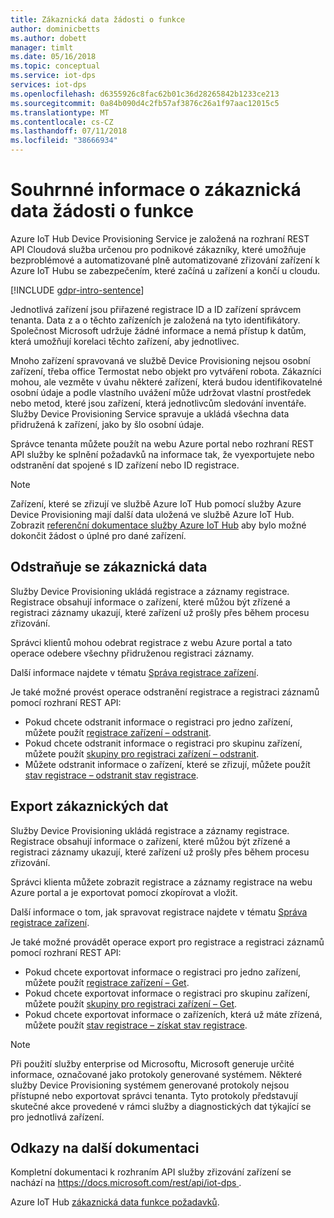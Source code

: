 ```yaml
---
title: Zákaznická data žádosti o funkce
author: dominicbetts
ms.author: dobett
manager: timlt
ms.date: 05/16/2018
ms.topic: conceptual
ms.service: iot-dps
services: iot-dps
ms.openlocfilehash: d6355926c8fac62b01c36d28265842b1233ce213
ms.sourcegitcommit: 0a84b090d4c2fb57af3876c26a1f97aac12015c5
ms.translationtype: MT
ms.contentlocale: cs-CZ
ms.lasthandoff: 07/11/2018
ms.locfileid: "38666934"
---
```

# <a name="summary-of-customer-data-request-features"></a>Souhrnné informace o zákaznická data žádosti o funkce

Azure IoT Hub Device Provisioning Service je založená na rozhraní REST API Cloudová služba určenou pro podnikové zákazníky, které umožňuje bezproblémové a automatizované plně automatizované zřizování zařízení k Azure IoT Hubu se zabezpečením, které začíná u zařízení a končí u cloudu.

[!INCLUDE [gdpr-intro-sentence](../../includes/gdpr-intro-sentence.md)]

Jednotlivá zařízení jsou přiřazené registrace ID a ID zařízení správcem tenanta. Data z a o těchto zařízeních je založená na tyto identifikátory. Společnost Microsoft udržuje žádné informace a nemá přístup k datům, která umožňují korelaci těchto zařízení, aby jednotlivec.

Mnoho zařízení spravovaná ve službě Device Provisioning nejsou osobní zařízení, třeba office Termostat nebo objekt pro vytváření robota. Zákazníci mohou, ale vezměte v úvahu některé zařízení, která budou identifikovatelné osobní údaje a podle vlastního uvážení může udržovat vlastní prostředek nebo metod, které jsou zařízení, která jednotlivcům sledování inventáře. Služby Device Provisioning Service spravuje a ukládá všechna data přidružená k zařízení, jako by šlo osobní údaje.

Správce tenanta můžete použít na webu Azure portal nebo rozhraní REST API služby ke splnění požadavků na informace tak, že vyexportujete nebo odstranění dat spojené s ID zařízení nebo ID registrace.

> [!NOTE]
> Zařízení, které se zřizují ve službě Azure IoT Hub pomocí služby Azure Device Provisioning mají další data uložená ve službě Azure IoT Hub. Zobrazit [referenční dokumentace služby Azure IoT Hub](../iot-hub/iot-hub-customer-data-requests.md) aby bylo možné dokončit žádost o úplné pro dané zařízení.

## <a name="deleting-customer-data"></a>Odstraňuje se zákaznická data

Služby Device Provisioning ukládá registrace a záznamy registrace. Registrace obsahují informace o zařízení, které můžou být zřízené a registraci záznamy ukazují, které zařízení už prošly přes během procesu zřizování.

Správci klientů mohou odebrat registrace z webu Azure portal a tato operace odebere všechny přidruženou registraci záznamy.

Další informace najdete v tématu [Správa registrace zařízení](how-to-manage-enrollments.md).

Je také možné provést operace odstranění registrace a registraci záznamů pomocí rozhraní REST API:

* Pokud chcete odstranit informace o registraci pro jedno zařízení, můžete použít [registrace zařízení – odstranit](https://docs.microsoft.com/rest/api/iot-dps/deviceenrollment/delete).
* Pokud chcete odstranit informace o registraci pro skupinu zařízení, můžete použít [skupiny pro registraci zařízení – odstranit](https://docs.microsoft.com/rest/api/iot-dps/deviceenrollmentgroup/delete).
* Můžete odstranit informace o zařízení, které se zřizují, můžete použít [stav registrace – odstranit stav registrace](https://docs.microsoft.com/rest/api/iot-dps/registrationstate/deleteregistrationstate).

## <a name="exporting-customer-data"></a>Export zákaznických dat

Služby Device Provisioning ukládá registrace a záznamy registrace. Registrace obsahují informace o zařízení, které můžou být zřízené a registraci záznamy ukazují, které zařízení už prošly přes během procesu zřizování.

Správci klienta můžete zobrazit registrace a záznamy registrace na webu Azure portal a je exportovat pomocí zkopírovat a vložit.

Další informace o tom, jak spravovat registrace najdete v tématu [Správa registrace zařízení](how-to-manage-enrollments.md).

Je také možné provádět operace export pro registrace a registraci záznamů pomocí rozhraní REST API:

* Pokud chcete exportovat informace o registraci pro jedno zařízení, můžete použít [registrace zařízení – Get](https://docs.microsoft.com/rest/api/iot-dps/deviceenrollment/get).
* Pokud chcete exportovat informace o registraci pro skupinu zařízení, můžete použít [skupiny pro registraci zařízení – Get](https://docs.microsoft.com/rest/api/iot-dps/deviceenrollmentgroup/get).
* Pokud chcete exportovat informace o zařízeních, která už máte zřízená, můžete použít [stav registrace – získat stav registrace](https://docs.microsoft.com/rest/api/iot-dps/registrationstate/getregistrationstate).

> [!NOTE]
> Při použití služby enterprise od Microsoftu, Microsoft generuje určité informace, označované jako protokoly generované systémem. Některé služby Device Provisioning systémem generované protokoly nejsou přístupné nebo exportovat správci tenanta. Tyto protokoly představují skutečné akce provedené v rámci služby a diagnostických dat týkající se pro jednotlivá zařízení.

## <a name="links-to-additional-documentation"></a>Odkazy na další dokumentaci

Kompletní dokumentaci k rozhraním API služby zřizování zařízení se nachází na [ https://docs.microsoft.com/rest/api/iot-dps ](https://docs.microsoft.com/rest/api/iot-dps).

Azure IoT Hub [zákaznická data funkce požadavků](../iot-hub/iot-hub-customer-data-requests.md).